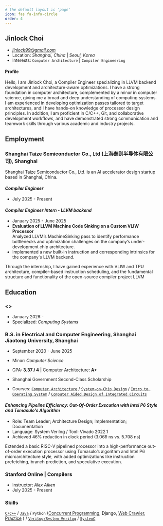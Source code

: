 ```yaml
---
# the default layout is 'page'
icon: fas fa-info-circle
order: 4
---
```


## Jinlock Choi
* *jinlock99@gmail.com*
* Location: *Shanghai, China* | *Seoul, Korea*
* Interests: `Computer Architecture` | `Compiler Engineering`

#### Profile
Hello, I am Jinlock Choi, a Compiler Engineer specializing in LLVM backend development and architecture-aware optimizations. I have a strong foundation in computer architecture, complemented by a minor in computer science, giving me a broad and deep understanding of computing systems. I am experienced in developing optimization passes tailored to target architectures, and I have hands-on knowledge of processor design principles. In addition, I am proficient in C/C++, Git, and collaborative development workflows, and have demonstrated strong communication and teamwork skills through various academic and industry projects.

## Employment

### **Shanghai Taize Semiconductor Co., Ltd (上海泰则半导体有限公司), Shanghai**
Shanghai Taize Semiconductor Co., Ltd. is an AI accelerator design startup based in Shanghai, China.

#### *Compiler Engineer*
* July 2025 - Present

#### *Compiler Engineer Intern - LLVM backend*
* January 2025 - June 2025
* **Evaluation of LLVM Machine Code Sinking on a Custom VLIW Processor**  
Analyzed LLVM’s MachineSinking pass to identify performance bottlenecks and optimization challenges on the company’s under-development chip architecture.
* Implemented a new built-in instruction and corresponding intrinsics for the company's LLVM backend.  

Through the internship, I have gained experience with VLIW and TPU architecture, compiler-based instruction scheduling, and the fundamental structure and functionality of the open-source compiler project LLVM

## Education

### **<>**
* January 2026 - 
* Specialized: *Computing Systems*

### **B.S. in Electrical and Computer Engineering, Shanghai Jiaotong University, Shanghai**
* September 2020 - June 2025
* Minor: *Computer Science*
* GPA: **3.37 / 4** | Computer Architecture: **A+**
* Shanghai Government Second-Class Scholarship

* Courses: 
[`Computer Architecture`](https://github.com/Jinlock9/Computer_Architecture) 
/ [`System-on-Chip Design`](https://github.com/Jinlock9/System_on_Chip_Design) 
/ [`Intro to Operating System`](https://github.com/Jinlock9/Intro_to_Operating_System) 
/ [`Computer Aided Design of Integrated Circuits`](https://github.com/Jinlock9/Computer_Aided_Design_of_Integrated_Circuits)

#### *Enhancing Pipeline Efficiency: Out-Of-Order Execution with Intel P6  Style and Tomasulo's Algorithm*
* Role: Team Leader; Architecture Design; Implementation; Documentation
* Language: System Verilog / Tool: Vivado 2022.1
* Achieved 46% reduction in clock period (3.069 ns vs. 5.708 ns)  

Extended a basic RISC-V pipelined processor into a high-performance out-of-order execution processor using Tomasulo’s algorithm and Intel P6 microarchitecture style, with added optimizations like instruction prefetching, branch prediction, and speculative execution.

### **Stanford Online | Compilers**
* Instructor: *Alex Aiken*
* July 2025 - Present

### Skills
[`C/C++`](https://github.com/Jinlock9/Cpp_Practice) 
/ [`Java`](https://github.com/Jinlock9/Study_Java-Basic-Intermediate-Java8) 
/ `Python` 
([Concurrent Programming](https://github.com/Jinlock9/Study_Python-Concurrent-Programming), 
Django, 
[Web Crawler](https://github.com/Jinlock9/Study_Python-Web-Crawler), 
[Practice](https://github.com/Jinlock9/Python_Practice)
) 
/ [`Verilog/System Verilog`](https://github.com/Jinlock9/HDL_Practice) 
/ [`SystemC`](https://github.com/Jinlock9/study-SystemC) 
